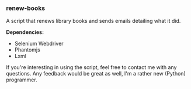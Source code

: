 ### renew-books
A script that renews library books and sends emails detailing what it did.

**Dependencies:**
* Selenium Webdriver
* Phantomjs
* Lxml

If you're interesting in using the script, feel free to contact me with any questions. Any feedback would be great as well, I'm a rather new (Python) programmer.
